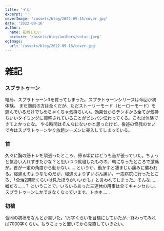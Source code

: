 ```yaml
---
title: 'イカ'
excerpt: ''
coverImage: '/assets/blog/2022-09-16/cover.jpg'
date: '2022-09-16'
author:
  name: 花初そたい
  picture: '/assets/blog/authors/sotai.jpeg'
ogImage:
  url: '/assets/blog/2022-09-16/cover.jpg'
---
```

# 雑記

### スプラトゥーン
結局、スプラトゥーン3を買ってしまった。スプラトゥーンシリーズは今回が初体験。
まだ腕前の方は全くだが、ただストーリーモード（ヒーローモード）を遊んでいるだけでもめちゃくちゃ気持ちいい。効果音からテンポから全てが気持ちいいタイミングに調整されていることがビシバシ伝わってくる。これは体験できてよかったな。
やる時間はそんなにないかと思ったけど、後述の怪我のせいで今はスプラトゥーンやり放題シーズンに突入してしまっている。

### 首
久々に胸の筋トレを頑張ったところ、帰る頃にはどうも首が張っていた。ちょっと気合い入れすぎたかな？と思いつつ就寝したものの、朝になったところで激痛が。首が一定の角度から動かない……というか、動かすと凄まじい痛みに襲われる。寝違えのようなものだが、寝違えよりずいぶん痛い。一応病院に行ったところ、「全治2週間くらいは見たほうがいいかも」と言われてしまった。そんな……嘘だろ……？
ということで、いろいろあった三連休の用事は全てキャンセルし、スプラトゥーンしかできなくなっています。トホホ……

### 初稿
合同の初稿をなんとか書いた。1万字くらいを目標にしていたが、終わってみれば7000字くらい。もうちょっと置いてから見直していきたい。